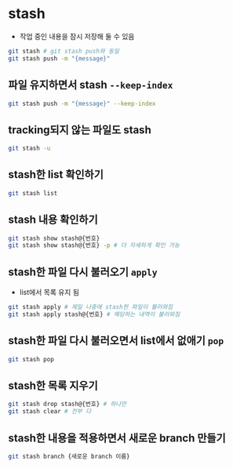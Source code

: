 # stash

- 작업 중인 내용을 잠시 저장해 둘 수 있음

```bash
git stash # git stash push와 동일
git stash push -m "{message}"
```

## 파일 유지하면서 stash `--keep-index`

```bash
git stash push -m "{message}" --keep-index
```

## tracking되지 않는 파일도 stash

```bash
git stash -u
```

## stash한 list 확인하기

```bash
git stash list
```

## stash 내용 확인하기

```bash
git stash show stash@{번호}
git stash show stash@{번호} -p # 더 자세하게 확인 가능
```

## stash한 파일 다시 불러오기 `apply`

- list에서 목록 유지 됨

```bash
git stash apply # 제일 나중에 stash한 파일이 불러와짐
git stash apply stash@{번호} # 해당하는 내역이 불러와짐
```

## stash한 파일 다시 불러오면서 list에서 없애기 `pop`

```bash
git stash pop
```

## stash한 목록 지우기

```bash
git stash drop stash@{번호} # 하나만
git stash clear # 전부 다
```

## stash한 내용을 적용하면서 새로운 branch 만들기

```bash
git stash branch {새로운 branch 이름}
```
